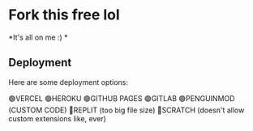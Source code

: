 # Fork this free lol

*It's all on me :) *

## Deployment
Here are some deployment options:

🟢VERCEL
🟢HEROKU
🟢GITHUB PAGES
🟢GITLAB
🟢PENGUINMOD (CUSTOM CODE)
🔴REPLIT (too big file size)
🔴SCRATCH (doesn't allow custom extensions like, ever)
